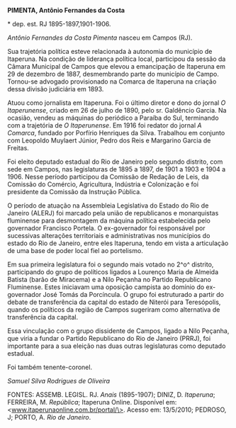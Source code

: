 **PIMENTA, Antônio Fernandes da Costa**

\* dep. est. RJ 1895-1897,1901-1906.

*Antônio Fernandes da Costa Pimenta* nasceu em Campos (RJ).

Sua trajetória política esteve relacionada à autonomia do município de
Itaperuna. Na condição de liderança política local, participou da sessão
da Câmara Municipal de Campos que elevou a emancipação de Itaperuna em
29 de dezembro de 1887, desmembrando parte do município de Campo.
Tornou-se advogado provisionado na Comarca de Itaperuna na criação dessa
divisão judiciária em 1893.

Atuou como jornalista em Itaperuna. Foi o último diretor e dono do
jornal *O Itaperunense*, criado em 26 de julho de 1890, pelo sr.
Galdêncio Garcia. Na ocasião, vendeu as máquinas do periódico a Paraíba
do Sul, terminando com a trajetória de *O Itaperunense*. Em 1916 foi
redator do jornal *A Comarca*, fundado por Porfírio Henriques da Silva.
Trabalhou em conjunto com Leopoldo Muylaert Júnior, Pedro dos Reis e
Margarino Garcia de Freitas.

Foi eleito deputado estadual do Rio de Janeiro pelo segundo distrito,
com sede em Campos, nas legislaturas de 1895 a 1897, de 1901 a 1903 e
1904 a 1906. Nesse período participou da Comissão de Redação de Leis, da
Comissão do Comércio, Agricultura, Indústria e Colonização e foi
presidente da Comissão da Instrução Pública.

O período de atuação na Assembleia Legislativa do Estado do Rio de
Janeiro (ALERJ) foi marcado pela união de republicanos e monarquistas
fluminense para desmontagem da máquina política estabelecida pelo
governador Francisco Portela. O ex-governador foi responsável por
sucessivas alterações territoriais e administrativas nos municípios do
estado do Rio de Janeiro, entre eles Itaperuna, tendo em vista a
articulação de uma base de poder local fiel ao portelismo.

Em sua primeira legislatura foi o segundo mais votado no 2^o^ distrito,
participando do grupo de políticos ligados a Lourenço Maria de Almeida
Batista (barão de Miracema) e a Nilo Peçanha no Partido Republicano
Fluminense. Estes iniciavam uma oposição campista ao domínio do
ex-governador José Tomás da Porcíncula. O grupo foi estruturado a partir
do debate de transferência da capital do estado de Niterói para
Teresópolis, quando os políticos da região de Campos sugeriram como
alternativa de transferência da capital.

Essa vinculação com o grupo dissidente de Campos, ligado a Nilo Peçanha,
que viria a fundar o Partido Republicano do Rio de Janeiro (PRRJ), foi
importante para a sua eleição nas duas outras legislaturas como deputado
estadual.

Foi também tenente-coronel.

*Samuel Silva Rodrigues de Oliveira*

FONTES: ASSEMB. LEGISL. RJ. *Anais* (1895-1907); DINIZ, D. *Itaperuna*;
FERREIRA, M. *República*; Itaperuna Online. Disponível em:
\<www.itaperunaonline.com.br/portal/\>. Acesso em: 13/5/2010; PEDROSO,
J; PORTO, A. *Rio de Janeiro*.
